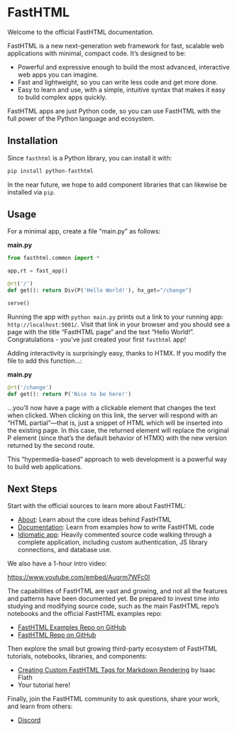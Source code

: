 # FastHTML


<!-- WARNING: THIS FILE WAS AUTOGENERATED! DO NOT EDIT! -->

Welcome to the official FastHTML documentation.

FastHTML is a new next-generation web framework for fast, scalable web
applications with minimal, compact code. It’s designed to be:

- Powerful and expressive enough to build the most advanced, interactive
  web apps you can imagine.
- Fast and lightweight, so you can write less code and get more done.
- Easy to learn and use, with a simple, intuitive syntax that makes it
  easy to build complex apps quickly.

FastHTML apps are just Python code, so you can use FastHTML with the
full power of the Python language and ecosystem.

## Installation

Since `fasthtml` is a Python library, you can install it with:

``` sh
pip install python-fasthtml
```

In the near future, we hope to add component libraries that can likewise
be installed via `pip`.

## Usage

For a minimal app, create a file “main.py” as follows:

<div class="code-with-filename">

**main.py**

``` python
from fasthtml.common import *

app,rt = fast_app()

@rt('/')
def get(): return Div(P('Hello World!'), hx_get="/change")

serve()
```

</div>

Running the app with `python main.py` prints out a link to your running
app: `http://localhost:5001/`. Visit that link in your browser and you
should see a page with the title “FastHTML page” and the text “Hello 
World!”. Congratulations - you’ve just created your first `fasthtml` 
app!

Adding interactivity is surprisingly easy, thanks to HTMX. If you modify
the file to add this function…:

<div class="code-with-filename">

**main.py**

``` python
@rt('/change')
def get(): return P('Nice to be here!')
```

</div>

…you’ll now have a page with a clickable element that changes the text
when clicked. When clicking on this link, the server will respond with
an “HTML partial”—that is, just a snippet of HTML which will be inserted
into the existing page. In this case, the returned element will replace
the original P element (since that’s the default behavior of HTMX) with
the new version returned by the second route.

This “hypermedia-based” approach to web development is a powerful way to
build web applications.

## Next Steps

Start with the official sources to learn more about FastHTML:

- [About](https://about.fastht.ml): Learn about the core ideas behind
  FastHTML
- [Documentation](https://docs.fastht.ml): Learn from examples how to
  write FastHTML code
- [Idiomatic
  app](https://github.com/AnswerDotAI/fasthtml/blob/main/examples/adv_app.py):
  Heavily commented source code walking through a complete application,
  including custom authentication, JS library connections, and database
  use.

We also have a 1-hour intro video:

<https://www.youtube.com/embed/Auqrm7WFc0I>

The capabilities of FastHTML are vast and growing, and not all the
features and patterns have been documented yet. Be prepared to invest
time into studying and modifying source code, such as the main FastHTML
repo’s notebooks and the official FastHTML examples repo:

- [FastHTML Examples Repo on
  GitHub](https://github.com/AnswerDotAI/fasthtml-example)
- [FastHTML Repo on GitHub](https://github.com/AnswerDotAI/fasthtml)

Then explore the small but growing third-party ecosystem of FastHTML
tutorials, notebooks, libraries, and components:

- [Creating Custom FastHTML Tags for Markdown
  Rendering](https://isaac-flath.github.io/website/posts/boots/FasthtmlTutorial.html)
  by Isaac Flath
- Your tutorial here!

Finally, join the FastHTML community to ask questions, share your work,
and learn from others:

- [Discord](https://discord.gg/qcXvcxMhdP)
